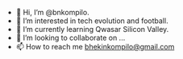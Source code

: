 - 👋 Hi, I’m @bnkompilo.
- 👀 I’m interested in tech evolution and football. 
- 🌱 I’m currently learning Qwasar Silicon Valley.
- 💞️ I’m looking to collaborate on ...
- 📫 How to reach me bhekinkompilo@gmail.com

<!---
nkompilo/nkompilo is a ✨ special ✨ repository because its `README.md` (this file) appears on your GitHub profile.
You can click the Preview link to take a look at your changes.
--->
